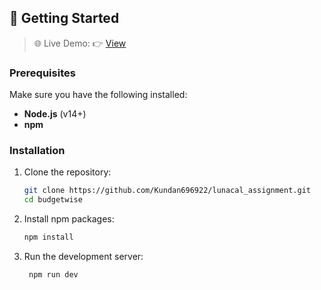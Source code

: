 ## 🚀 Getting Started

> 🌐 Live Demo: 👉 [View](https://lunacalassignment22.netlify.app/)

### Prerequisites

Make sure you have the following installed:
- **Node.js** (v14+)
- **npm**

### Installation

1. Clone the repository:
   ```bash
   git clone https://github.com/Kundan696922/lunacal_assignment.git
   cd budgetwise
   
2. Install npm packages:
   ```bash
   npm install

3. Run the development server:
   ```bash
    npm run dev
